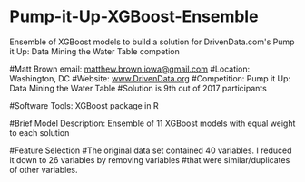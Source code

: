 # Pump-it-Up-XGBoost-Ensemble
Ensemble of XGBoost models to build a solution for DrivenData.com's Pump it Up: Data Mining the Water Table competion

#Matt Brown                email: matthew.brown.iowa@gmail.com
#Location: Washington, DC
#Website: www.DrivenData.org
#Competition: Pump it Up: Data Mining the Water Table
#Solution is 9th out of 2017 participants

#Software Tools: XGBoost package in R

#Brief Model Description: Ensemble of 11 XGBoost models with equal weight to each solution

#Feature Selection
#The original data set contained 40 variables. I reduced it down to 26 variables by removing variables
#that were similar/duplicates of other variables.
